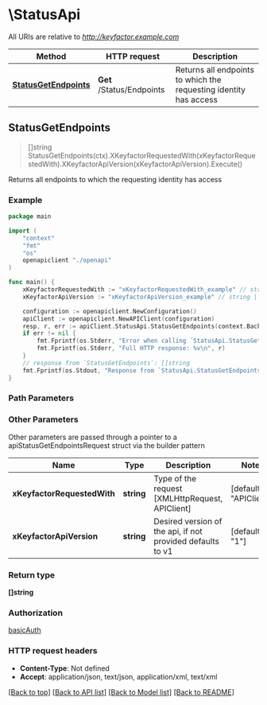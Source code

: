# \StatusApi

All URIs are relative to *http://keyfactor.example.com*

Method | HTTP request | Description
------------- | ------------- | -------------
[**StatusGetEndpoints**](StatusApi.md#StatusGetEndpoints) | **Get** /Status/Endpoints | Returns all endpoints to which the requesting identity has access



## StatusGetEndpoints

> []string StatusGetEndpoints(ctx).XKeyfactorRequestedWith(xKeyfactorRequestedWith).XKeyfactorApiVersion(xKeyfactorApiVersion).Execute()

Returns all endpoints to which the requesting identity has access

### Example

```go
package main

import (
    "context"
    "fmt"
    "os"
    openapiclient "./openapi"
)

func main() {
    xKeyfactorRequestedWith := "xKeyfactorRequestedWith_example" // string | Type of the request [XMLHttpRequest, APIClient] (default to "APIClient")
    xKeyfactorApiVersion := "xKeyfactorApiVersion_example" // string | Desired version of the api, if not provided defaults to v1 (optional) (default to "1")

    configuration := openapiclient.NewConfiguration()
    apiClient := openapiclient.NewAPIClient(configuration)
    resp, r, err := apiClient.StatusApi.StatusGetEndpoints(context.Background()).XKeyfactorRequestedWith(xKeyfactorRequestedWith).XKeyfactorApiVersion(xKeyfactorApiVersion).Execute()
    if err != nil {
        fmt.Fprintf(os.Stderr, "Error when calling `StatusApi.StatusGetEndpoints``: %v\n", err)
        fmt.Fprintf(os.Stderr, "Full HTTP response: %v\n", r)
    }
    // response from `StatusGetEndpoints`: []string
    fmt.Fprintf(os.Stdout, "Response from `StatusApi.StatusGetEndpoints`: %v\n", resp)
}
```

### Path Parameters



### Other Parameters

Other parameters are passed through a pointer to a apiStatusGetEndpointsRequest struct via the builder pattern


Name | Type | Description  | Notes
------------- | ------------- | ------------- | -------------
 **xKeyfactorRequestedWith** | **string** | Type of the request [XMLHttpRequest, APIClient] | [default to &quot;APIClient&quot;]
 **xKeyfactorApiVersion** | **string** | Desired version of the api, if not provided defaults to v1 | [default to &quot;1&quot;]

### Return type

**[]string**

### Authorization

[basicAuth](../README.md#basicAuth)

### HTTP request headers

- **Content-Type**: Not defined
- **Accept**: application/json, text/json, application/xml, text/xml

[[Back to top]](#) [[Back to API list]](../README.md#documentation-for-api-endpoints)
[[Back to Model list]](../README.md#documentation-for-models)
[[Back to README]](../README.md)

